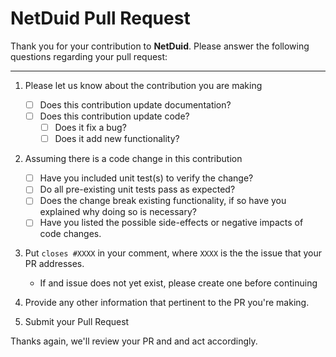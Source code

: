 # NetDuid Pull Request

Thank you for your contribution to **NetDuid**. Please answer the following questions regarding your pull request:

---

1. Please let us know about the contribution you are making
   - [ ] Does this contribution update documentation?
   - [ ] Does this contribution update code?
      - [ ] Does it fix a bug?
      - [ ] Does it add new functionality?

1. Assuming there is a code change in this contribution
   - [ ] Have you included unit test(s) to verify the change?
   - [ ] Do all pre-existing unit tests pass as expected?
   - [ ] Does the change break existing functionality, if so have you explained why doing so is necessary?
   - [ ] Have you listed the possible side-effects or negative impacts of code changes.

1. Put `closes #XXXX` in your comment, where `XXXX` is the the issue that your PR addresses.

    - If and issue does not yet exist, please create one before continuing

1. Provide any other information that pertinent to the PR you're making.
1. Submit your Pull Request

Thanks again, we'll review your PR and and act accordingly.
